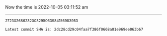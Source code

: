 Now the time is 2022-10-05 03:11:52 am

---

<small>272302686232003295063984156983953</small>

```txt
Latest commit SHA is: 2dc28cd29c04faa7f386f0668a01e969ee063b67
```
